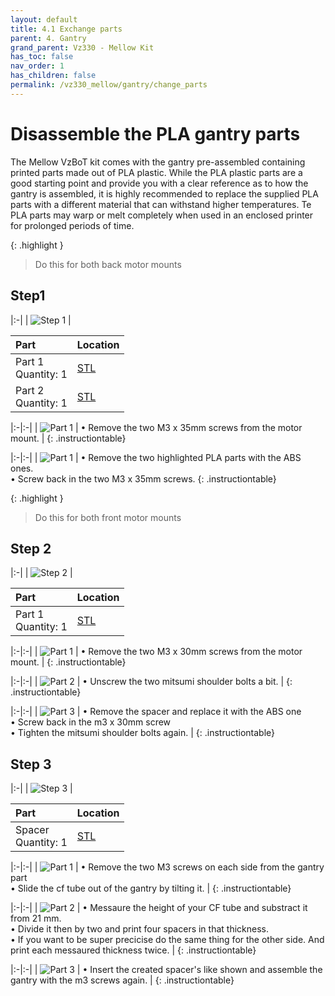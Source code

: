 ```yaml
---
layout: default
title: 4.1 Exchange parts
parent: 4. Gantry
grand_parent: Vz330 - Mellow Kit
has_toc: false
nav_order: 1
has_children: false
permalink: /vz330_mellow/gantry/change_parts
---
```


# Disassemble the PLA gantry parts

The Mellow VzBoT kit comes with the gantry pre-assembled containing printed parts made out of PLA 
plastic. While the PLA plastic parts are a good starting point and provide you with a clear
reference as to how the gantry is assembled, it is highly recommended to replace the supplied PLA
parts with a different material that can withstand higher temperatures. Te PLA parts may warp 
or melt completely when used in an enclosed printer for prolonged periods of time. 

{: .highlight }
> Do this for both back motor mounts

## Step1

|:-|
| ![Step 1](../../assets/images/manual/vz330_mellow/gantry/disassemble/step1.png) |

| Part | Location |
|:-|:-|
| Part 1 <br/> Quantity: 1 | [STL](#stls) |
| Part 2 <br/> Quantity: 1 | [STL](#stls) |

|:-|:-|
| ![Part 1](../../assets/images/manual/vz330_mellow/gantry/disassemble/step1_part1.png) | &#8226; Remove the two M3 x 35mm screws from the motor mount. |
{: .instructiontable}

|:-|:-|
| ![Part 1](../../assets/images/manual/vz330_mellow/gantry/disassemble/step1_part2.png) | &#8226; Remove the two highlighted PLA parts with the ABS ones. <br/> &#8226; Screw back in the two M3 x 35mm screws.
{: .instructiontable}

{: .highlight }
> Do this for both front motor mounts

## Step 2

|:-|
| ![Step 2](../../assets/images/manual/vz330_mellow/gantry/disassemble/step2.png) |

| Part | Location |
|:-|:-|
| Part 1 <br/> Quantity: 1 | [STL](#stls) |

|:-|:-|
| ![Part 1](../../assets/images/manual/vz330_mellow/gantry/disassemble/step2_part1.png) | &#8226; Remove the two M3 x 30mm screws from the motor mount. |
{: .instructiontable}

|:-|:-|
| ![Part 2](../../assets/images/manual/vz330_mellow/gantry/disassemble/step2_part2.png) | &#8226; Unscrew the two mitsumi shoulder bolts a bit. |
{: .instructiontable}

|:-|:-|
| ![Part 3](../../assets/images/manual/vz330_mellow/gantry/disassemble/step2_part3.png) | &#8226; Remove the spacer and replace it with the ABS one <br/> &#8226; Screw back in the m3 x 30mm screw <br/> &#8226; Tighten the mitsumi shoulder bolts again. |
{: .instructiontable}

## Step 3

|:-|
| ![Step 3](../../assets/images/manual/vz330_mellow/gantry/disassemble/step3.png) |

| Part | Location |
|:-|:-|
| Spacer <br/> Quantity: 1 | [STL](#stls) |

|:-|:-|
| ![Part 1](../../assets/images/manual/vz330_mellow/gantry/disassemble/step3_part1.png) | &#8226; Remove the two M3 screws on each side from the gantry part <br/> &#8226; Slide the cf tube out of the gantry by tilting it. |
{: .instructiontable}

|:-|:-|
| ![Part 2](../../assets/images/manual/vz330_mellow/gantry/disassemble/step3_part3.png) | &#8226; Messaure the height of your CF tube and substract it from 21 mm. <br/> &#8226; Divide it then by two and print four spacers in that thickness. <br/> &#8226; If you want to be super precicise do the same thing for the other side. And print each messaured thickness twice. |
{: .instructiontable}

|:-|:-|
| ![Part 3](../../assets/images/manual/vz330_mellow/gantry/disassemble/step3_part4.png) | &#8226; Insert the created spacer's like shown and assemble the gantry with the m3 screws again. |
{: .instructiontable}
